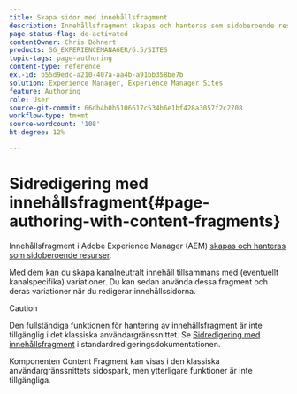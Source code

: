 ```yaml
---
title: Skapa sidor med innehållsfragment
description: Innehållsfragment skapas och hanteras som sidoberoende resurser. Med dem kan du skapa kanalneutralt innehåll tillsammans med variationer.
page-status-flag: de-activated
contentOwner: Chris Bohnert
products: SG_EXPERIENCEMANAGER/6.5/SITES
topic-tags: page-authoring
content-type: reference
exl-id: b55d9edc-a210-407a-aa4b-a91bb358be7b
solution: Experience Manager, Experience Manager Sites
feature: Authoring
role: User
source-git-commit: 66db4b0b5106617c534b6e1bf428a3057f2c2708
workflow-type: tm+mt
source-wordcount: '108'
ht-degree: 12%

---
```


# Sidredigering med innehållsfragment{#page-authoring-with-content-fragments}

Innehållsfragment i Adobe Experience Manager (AEM) [skapas och hanteras som sidoberoende resurser](/help/assets/content-fragments/content-fragments.md).

Med dem kan du skapa kanalneutralt innehåll tillsammans med (eventuellt kanalspecifika) variationer. Du kan sedan använda dessa fragment och deras variationer när du redigerar innehållssidorna.

>[!CAUTION]
>
>Den fullständiga funktionen för hantering av innehållsfragment är inte tillgänglig i det klassiska användargränssnittet. Se [Sidredigering med innehållsfragment](/help/sites-authoring/content-fragments.md) i standardredigeringsdokumentationen.
>
>Komponenten Content Fragment kan visas i den klassiska användargränssnittets sidospark, men ytterligare funktioner är inte tillgängliga.
